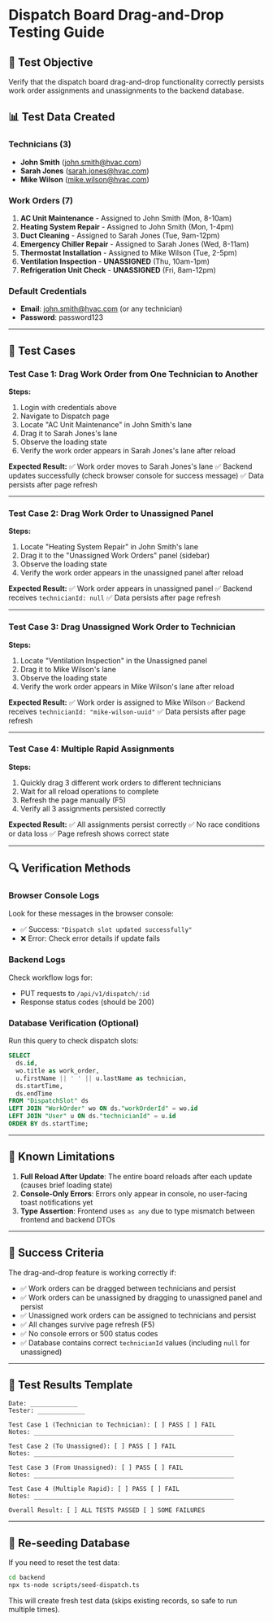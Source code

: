 # Dispatch Board Drag-and-Drop Testing Guide

## 🎯 Test Objective
Verify that the dispatch board drag-and-drop functionality correctly persists work order assignments and unassignments to the backend database.

## 📊 Test Data Created

### Technicians (3)
- **John Smith** (john.smith@hvac.com)
- **Sarah Jones** (sarah.jones@hvac.com)
- **Mike Wilson** (mike.wilson@hvac.com)

### Work Orders (7)
1. **AC Unit Maintenance** - Assigned to John Smith (Mon, 8-10am)
2. **Heating System Repair** - Assigned to John Smith (Mon, 1-4pm)
3. **Duct Cleaning** - Assigned to Sarah Jones (Tue, 9am-12pm)
4. **Emergency Chiller Repair** - Assigned to Sarah Jones (Wed, 8-11am)
5. **Thermostat Installation** - Assigned to Mike Wilson (Tue, 2-5pm)
6. **Ventilation Inspection** - **UNASSIGNED** (Thu, 10am-1pm)
7. **Refrigeration Unit Check** - **UNASSIGNED** (Fri, 8am-12pm)

### Default Credentials
- **Email**: john.smith@hvac.com (or any technician)
- **Password**: password123

---

## 🧪 Test Cases

### Test Case 1: Drag Work Order from One Technician to Another
**Steps:**
1. Login with credentials above
2. Navigate to Dispatch page
3. Locate "AC Unit Maintenance" in John Smith's lane
4. Drag it to Sarah Jones's lane
5. Observe the loading state
6. Verify the work order appears in Sarah Jones's lane after reload

**Expected Result:**
✅ Work order moves to Sarah Jones's lane
✅ Backend updates successfully (check browser console for success message)
✅ Data persists after page refresh

---

### Test Case 2: Drag Work Order to Unassigned Panel
**Steps:**
1. Locate "Heating System Repair" in John Smith's lane
2. Drag it to the "Unassigned Work Orders" panel (sidebar)
3. Observe the loading state
4. Verify the work order appears in the unassigned panel after reload

**Expected Result:**
✅ Work order appears in unassigned panel
✅ Backend receives `technicianId: null`
✅ Data persists after page refresh

---

### Test Case 3: Drag Unassigned Work Order to Technician
**Steps:**
1. Locate "Ventilation Inspection" in the Unassigned panel
2. Drag it to Mike Wilson's lane
3. Observe the loading state
4. Verify the work order appears in Mike Wilson's lane after reload

**Expected Result:**
✅ Work order is assigned to Mike Wilson
✅ Backend receives `technicianId: "mike-wilson-uuid"`
✅ Data persists after page refresh

---

### Test Case 4: Multiple Rapid Assignments
**Steps:**
1. Quickly drag 3 different work orders to different technicians
2. Wait for all reload operations to complete
3. Refresh the page manually (F5)
4. Verify all 3 assignments persisted correctly

**Expected Result:**
✅ All assignments persist correctly
✅ No race conditions or data loss
✅ Page refresh shows correct state

---

## 🔍 Verification Methods

### Browser Console Logs
Look for these messages in the browser console:
- ✅ Success: `"Dispatch slot updated successfully"`
- ❌ Error: Check error details if update fails

### Backend Logs
Check workflow logs for:
- PUT requests to `/api/v1/dispatch/:id`
- Response status codes (should be 200)

### Database Verification (Optional)
Run this query to check dispatch slots:
```sql
SELECT 
  ds.id,
  wo.title as work_order,
  u.firstName || ' ' || u.lastName as technician,
  ds.startTime,
  ds.endTime
FROM "DispatchSlot" ds
LEFT JOIN "WorkOrder" wo ON ds."workOrderId" = wo.id
LEFT JOIN "User" u ON ds."technicianId" = u.id
ORDER BY ds.startTime;
```

---

## 🐛 Known Limitations

1. **Full Reload After Update**: The entire board reloads after each update (causes brief loading state)
2. **Console-Only Errors**: Errors only appear in console, no user-facing toast notifications yet
3. **Type Assertion**: Frontend uses `as any` due to type mismatch between frontend and backend DTOs

---

## 🎉 Success Criteria

The drag-and-drop feature is working correctly if:
- ✅ Work orders can be dragged between technicians and persist
- ✅ Work orders can be unassigned by dragging to unassigned panel and persist
- ✅ Unassigned work orders can be assigned to technicians and persist
- ✅ All changes survive page refresh (F5)
- ✅ No console errors or 500 status codes
- ✅ Database contains correct `technicianId` values (including `null` for unassigned)

---

## 📝 Test Results Template

```
Date: _____________
Tester: _____________

Test Case 1 (Technician to Technician): [ ] PASS [ ] FAIL
Notes: _______________________________________________________

Test Case 2 (To Unassigned): [ ] PASS [ ] FAIL
Notes: _______________________________________________________

Test Case 3 (From Unassigned): [ ] PASS [ ] FAIL
Notes: _______________________________________________________

Test Case 4 (Multiple Rapid): [ ] PASS [ ] FAIL
Notes: _______________________________________________________

Overall Result: [ ] ALL TESTS PASSED [ ] SOME FAILURES
```

---

## 🔄 Re-seeding Database

If you need to reset the test data:

```bash
cd backend
npx ts-node scripts/seed-dispatch.ts
```

This will create fresh test data (skips existing records, so safe to run multiple times).
